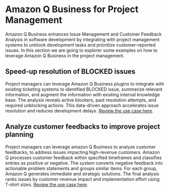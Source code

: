 # Amazon Q Business for Project Management

Amazon Q Business enhances Issue Management and Customer Feedback Analysis in software development by integrating with project management systems to unblock development tasks and prioritize customer-reported issues. In this section we are going to explorer some examples on how to leverage Amazon Q Business in the project management.

## Speed-up resolution of BLOCKED issues
Project managers can leverage Amazon Q Business plugins to integrate with existing ticketing systems to identified BLOCKED issue, summarize relevant information, and augment the information with existing internal knowledge base. The analysis reveals active blockers, past resolution attempts, and required unblocking actions. This data-driven approach accelerates issue resolution and reduces development delays.
[Review the use case here](./speed-up-issues-resolutions/README.md).

## Analyze customer feedbacks to improve project planning
Project managers can leverage amazon Q Business to analyze customer feedbacks, to address issues impacting high-revenue customers. Amazon Q processes customer feedback within specified timeframes and classifies entries as positive or negative. The system converts negative feedback into actionable problem statements and groups similar items. For each group, Amazon Q generates immediate and strategic solutions. The final analysis ranks issues by customer revenue impact and implementation effort using T-shirt sizes.
[Review the use case here](./analyse-customer-feedbacks/README.md).